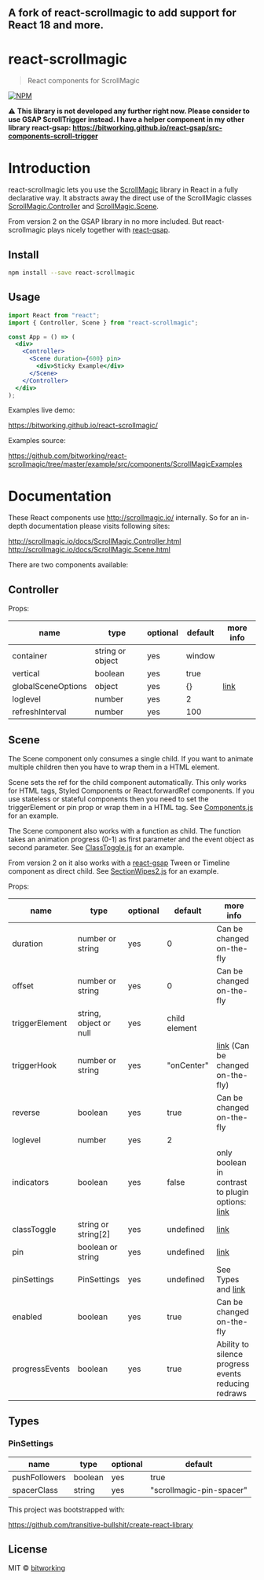 ## A fork of react-scrollmagic to add support for React 18 and more.

# react-scrollmagic

> React components for ScrollMagic

[![NPM](https://img.shields.io/npm/v/react-scrollmagic.svg)](https://www.npmjs.com/package/react-scrollmagic)

:warning: **This library is not developed any further right now. Please consider to use GSAP ScrollTrigger instead. I have a helper component in my other library react-gsap: https://bitworking.github.io/react-gsap/src-components-scroll-trigger**

# Introduction

react-scrollmagic lets you use the [ScrollMagic](http://scrollmagic.io/) library in React in a fully declarative way. It abstracts away the direct use of the ScrollMagic classes [ScrollMagic.Controller](http://scrollmagic.io/docs/ScrollMagic.Controller.html) and [ScrollMagic.Scene](http://scrollmagic.io/docs/ScrollMagic.Scene.html).

From version 2 on the GSAP library in no more included. But react-scrollmagic plays nicely together with [react-gsap](https://github.com/bitworking/react-gsap).

## Install

```bash
npm install --save react-scrollmagic
```

## Usage

```jsx
import React from "react";
import { Controller, Scene } from "react-scrollmagic";

const App = () => (
  <div>
    <Controller>
      <Scene duration={600} pin>
        <div>Sticky Example</div>
      </Scene>
    </Controller>
  </div>
);
```

Examples live demo:

https://bitworking.github.io/react-scrollmagic/

Examples source:

https://github.com/bitworking/react-scrollmagic/tree/master/example/src/components/ScrollMagicExamples

# Documentation

These React components use http://scrollmagic.io/ internally. So for an in-depth documentation please visits following sites:

http://scrollmagic.io/docs/ScrollMagic.Controller.html  
http://scrollmagic.io/docs/ScrollMagic.Scene.html

There are two components available:

## Controller

Props:

| name               | type             | optional | default | more info                                                             |
| ------------------ | ---------------- | -------- | ------- | --------------------------------------------------------------------- |
| container          | string or object | yes      | window  |
| vertical           | boolean          | yes      | true    |
| globalSceneOptions | object           | yes      | {}      | [link](http://scrollmagic.io/docs/ScrollMagic.Scene.html#constructor) |
| loglevel           | number           | yes      | 2       |
| refreshInterval    | number           | yes      | 100     |

## Scene

The Scene component only consumes a single child. If you want to animate multiple children then you have to wrap them in a HTML element.

Scene sets the ref for the child component automatically. This only works for HTML tags, Styled Components or React.forwardRef components. If you use stateless or stateful components then you need to set the triggerElement or pin prop or wrap them in a HTML tag. See [Components.js](https://github.com/bitworking/react-scrollmagic/blob/master/example/src/components/ScrollMagicExamples/Components.js) for an example.

The Scene component also works with a function as child. The function takes an animation progress (0-1) as first parameter and the event object as second parameter. See [ClassToggle.js](https://github.com/bitworking/react-scrollmagic/blob/master/example/src/components/ScrollMagicExamples/ClassToggle.js) for an example.

From version 2 on it also works with a [react-gsap](https://github.com/bitworking/react-gsap) Tween or Timeline component as direct child. See [SectionWipes2.js](https://github.com/bitworking/react-scrollmagic/blob/master/example/src/components/ScrollMagicExamples/SectionWipes2.js) for an example.

Props:

| name           | type                   | optional | default       | more info                                                                                                                   |
| -------------- | ---------------------- | -------- | ------------- | --------------------------------------------------------------------------------------------------------------------------- |
| duration       | number or string       | yes      | 0             | Can be changed on-the-fly                                                                                                   |
| offset         | number or string       | yes      | 0             | Can be changed on-the-fly                                                                                                   |
| triggerElement | string, object or null | yes      | child element |
| triggerHook    | number or string       | yes      | "onCenter"    | [link](http://scrollmagic.io/docs/ScrollMagic.Scene.html#constructor) (Can be changed on-the-fly)                           |
| reverse        | boolean                | yes      | true          | Can be changed on-the-fly                                                                                                   |
| loglevel       | number                 | yes      | 2             |
| indicators     | boolean                | yes      | false         | only boolean in contrast to plugin options: [link](http://scrollmagic.io/docs/debug.addIndicators.html#Scene.addIndicators) |
| classToggle    | string or string[2]    | yes      | undefined     | [link](http://scrollmagic.io/docs/ScrollMagic.Scene.html#setClassToggle)                                                    |
| pin            | boolean or string      | yes      | undefined     | [link](http://scrollmagic.io/docs/ScrollMagic.Scene.html#setPin)                                                            |
| pinSettings    | PinSettings            | yes      | undefined     | See Types and [link](http://scrollmagic.io/docs/ScrollMagic.Scene.html#setPin)                                              |
| enabled        | boolean                | yes      | true          | Can be changed on-the-fly                                                                                                   |
| progressEvents | boolean                | yes      | true          | Ability to silence progress events reducing redraws                                                                         |

## Types

### PinSettings

| name          | type    | optional | default                  |
| ------------- | ------- | -------- | ------------------------ |
| pushFollowers | boolean | yes      | true                     |
| spacerClass   | string  | yes      | "scrollmagic-pin-spacer" |

This project was bootstrapped with:

https://github.com/transitive-bullshit/create-react-library

## License

MIT © [bitworking](https://github.com/bitworking)
